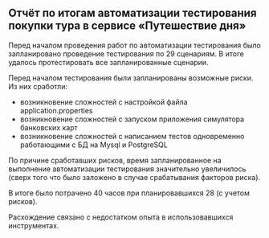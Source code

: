 ## Отчёт по итогам автоматизации тестирования покупки тура в сервисе «Путешествие дня»

Перед началом проведения работ по автоматизации тестирования было запланировано проведение тестирования по 29 сценариям. В итоге удалось протестировать все запланированные сценарии.

Перед началом тестирования были запланированы возможные риски. Из них сработли:

- возникновение сложностей с настройкой файла application.properties
- возникновение сложностей с запуском приложения симулятора банковских карт
- возникновение сложностей с написанием тестов одновременно работающими с БД на Mysql и PostgreSQL 

По причине сработавших рисков, время запланированное на выполнение автоматизации тестирования значительно увеличилось (сверх того что было заложено в случае срабатывания факторов риска).

В итоге было потрачено 40 часов при планировавшихся 28 (с учетом рисков).

Расхождение связано с недостатком опыта в использовавшихся инструментах.


